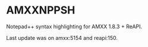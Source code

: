 # AMXXNPPSH
Notepad++ syntax highlighting for AMXX 1.8.3 + ReAPI.

Last update was on amxx:5154 and reapi:150.
